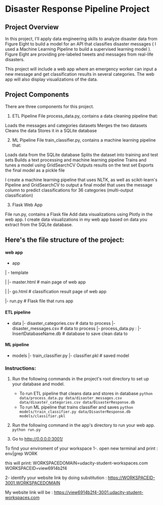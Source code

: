 # Disaster Response Pipeline Project

## Project Overview
In this project, I'll apply data engineering skills to analyze disaster data from Figure Eight to build a model for an API that classifies disaster messages ( I used a Machine Learning Pipeline to build a supervised learning model ).
Figure Eight are providing pre-labeled tweets and messages from real-life disasters. 

This project will include a web app where an emergency worker can input a new message and get classification results in several categories. The web app will also display visualizations of the data. 


## Project Components
There are three components for this project.

1. ETL Pipeline
File  process_data.py, contains a data cleaning pipeline that:

Loads the messages and categories datasets
Merges the two datasets
Cleans the data
Stores it in a SQLite database

2. ML Pipeline
File train_classifier.py, contains a machine learning pipeline that:

Loads data from the SQLite database
Splits the dataset into training and test sets
Builds a text processing and machine learning pipeline
Trains and tunes a model using GridSearchCV
Outputs results on the test set
Exports the final model as a pickle file

I create a machine learning pipeline that uses NLTK, as well as scikit-learn's Pipeline and GridSearchCV to output a final model that uses the message column to predict classifications for 36 categories (multi-output classification)

3. Flask Web App

File run.py, contains a Flask file
Add data visualizations using Plotly in the web app. 
I create data visualizations in my web app based on data you extract from the SQLite database.


## Here's the file structure of the project:

#### web app
- app

| - template

| |- master.html  # main page of web app

| |- go.html  # classification result page of web app

|- run.py  # Flask file that runs app

#### ETL pipeline
- data
|- disaster_categories.csv  # data to process 
|- disaster_messages.csv  # data to process
|- process_data.py : 
|- InsertDatabaseName.db   # database to save clean data to

#### ML pipeline
- models
|- train_classifier.py
|- classifier.pkl  # saved model 


### Instructions:
1. Run the following commands in the project's root directory to set up your database and model.

    - To run ETL pipeline that cleans data and stores in database
        `python data/process_data.py data/disaster_messages.csv data/disaster_categories.csv data/DisasterResponse.db`
    - To run ML pipeline that trains classifier and saves
        `python models/train_classifier.py data/DisasterResponse.db models/classifier.pkl`

2. Run the following command in the app's directory to run your web app.
    `python run.py`

3. Go to http://0.0.0.0:3001/

To find your enviroment of your workspace
1-. open new terminal and print :
env|grep WORK

  this will print:
  WORKSPACEDOMAIN=udacity-student-workspaces.com
  WORKSPACEID=view6914b2f4

2- identify your website link by doing substitution :
https://WORKSPACEID-3001.WORKSPACEDOMAIN

My website link will be : https://view6914b2f4-3001.udacity-student-workspaces.com
